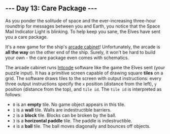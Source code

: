 <article class="day-desc"><h2>--- Day 13: Care Package ---</h2><p>As you ponder the solitude of space and the ever-increasing three-hour roundtrip for messages between you and Earth, you notice that the Space Mail Indicator Light is blinking.  To help keep you sane, the Elves have sent you a care package.</p>
<p>It's a new game for the ship's <a href="https://en.wikipedia.org/wiki/Arcade_cabinet">arcade cabinet</a>! Unfortunately, the arcade is <b>all the way</b> on the other end of the ship. Surely, it won't be hard to build your own - the care package even comes with schematics.</p>
<p>The arcade cabinet runs <a href="9">Intcode</a> software like the game the Elves sent (your puzzle input). It has a primitive screen capable of drawing square <b>tiles</b> on a grid.  The software draws tiles to the screen with output instructions: every three output instructions specify the <code>x</code> position (distance from the left), <code>y</code> position (distance from the top), and <code>tile id</code>. The <code>tile id</code> is interpreted as follows:</p>
<ul>
<li><code>0</code> is an <b>empty</b> tile.  No game object appears in this tile.</li>
<li><code>1</code> is a <b>wall</b> tile.  Walls are indestructible barriers.</li>
<li><code>2</code> is a <b>block</b> tile.  Blocks can be broken by the ball.</li>
<li><code>3</code> is a <b>horizontal paddle</b> tile.  The paddle is indestructible.</li>
<li><code>4</code> is a <b>ball</b> tile.  The ball moves diagonally and bounces off objects.</li>
</ul>


</article>

<form method="post" action="13/answer"><input type="hidden" name="level" value="1"></form>